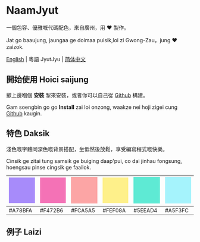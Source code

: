 # NaamJyut

一個包容、優雅嘅代碼配色，來自廣州，用 ❤️ 製作。

Jat go baaujung, jaungaa ge doimaa puisik,loi zi Gwong-Zau，jung ❤️ zaizok.

[English](../README.md) | 粵語 JyutJyu | [简体中文](chinese_sim.md)

## 開始使用 Hoici saijung

撳上邊嗰個 **安裝** 掣來安裝，或者你可以自己從 [Github](https://github.com/CongJyu/naamjyut) 構建。

Gam soengbin go go **Install** zai loi onzong, waakze nei hoji zigei cung [Github](https://github.com/CongJyu/naamjyut) kaugin.

## 特色 Daksik

淺色嘅字體同深色嘅背景搭配，坐低然後放鬆，享受編寫程式嘅快樂。

Cinsik ge zitai tung samsik ge buiging daap'pui, co dai jinhau fongsung, hoengsau pinse cingsik ge faailok.

| ![A78BFA](../examples/colors/A78BFA.png) | ![F472B6](../examples/colors/F472B6.png) | ![FCA5A5](../examples/colors/FCA5A5.png) | ![FEF08A](../examples/colors/FEF08A.png) | ![5EEAD4](../examples/colors/5EEAD4.png) | ![A5F3FC](../examples/colors/A5F3FC.png) |
| --- | --- | --- | --- | --- | --- |
| #A78BFA | #F472B6 | #FCA5A5 | #FEF08A | #5EEAD4 | #A5F3FC |

## 例子 Laizi
